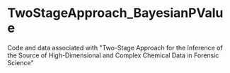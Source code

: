 # TwoStageApproach_BayesianPValue
Code and data associated with "Two-Stage Approach for the Inference of the Source of High-Dimensional and Complex Chemical Data in Forensic Science"
